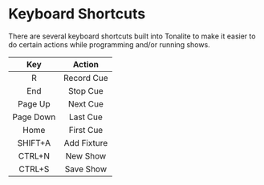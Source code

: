 # Keyboard Shortcuts

There are several keyboard shortcuts built into Tonalite to make it easier to do certain actions while programming and/or running shows.

| Key       | Action      |
|:---------:|:-----------:|
| R         | Record Cue  |
| End       | Stop Cue    |
| Page Up   | Next Cue    |
| Page Down | Last Cue    |
| Home      | First Cue   |
| SHIFT+A   | Add Fixture |
| CTRL+N    | New Show    |
| CTRL+S    | Save Show   |
